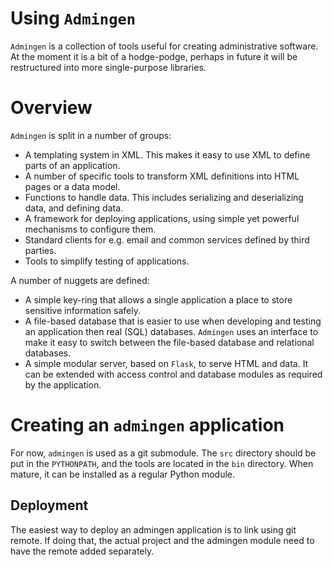 
# Using `Admingen`


`Admingen` is a collection of tools useful for creating administrative software. 
At the moment it is a bit of a hodge-podge, perhaps in future it will be
restructured into more single-purpose libraries.

# Overview
`Admingen` is split in a number of groups:

* A templating system in XML. This makes it easy to use XML to define parts of an application.
* A number of specific tools to transform XML definitions into HTML pages or a data model.
* Functions to handle data. This includes serializing and deserializing data, and defining data.
* A framework for deploying applications, using simple yet powerful mechanisms to configure them.
* Standard clients for e.g. email and common services defined by third parties.
* Tools to simplify testing of applications.

A number of nuggets are defined:

* A simple key-ring that allows a single application a place to store sensitive information safely.
* A file-based database that is easier to use when developing and testing an application
  then real (SQL) databases. `Admingen` uses an interface to make it easy to switch between the file-based
  database and relational databases.
* A simple modular server, based on `Flask`, to serve HTML and data. It can be extended with access control and database modules
  as required by the application.

# Creating an `admingen` application
For now, `admingen` is used as a git submodule. The `src` directory should be put in the `PYTHONPATH`, and the tools
are located in the `bin` directory. When mature, it can be installed as a regular Python module.

## Deployment
The easiest way to deploy an admingen application is to link using git remote. If doing that, the actual project and
the admingen module need to have the remote added separately.

